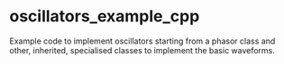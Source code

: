 # oscillators_example_cpp
Example code to implement oscillators starting from a phasor class and other, inherited, specialised classes to implement the basic waveforms.

